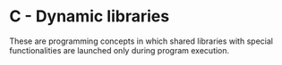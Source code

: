 # C - Dynamic libraries 
These are programming concepts in which shared libraries with special functionalities are launched only during program execution.
